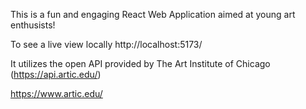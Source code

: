 This is a fun and engaging React Web Application  aimed at young art enthusists! 

To see a live view locally http://localhost:5173/

It utilizes the open API provided by The Art Institute of Chicago (https://api.artic.edu/)

https://www.artic.edu/

